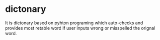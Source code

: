 # dictonary
It is dictonary based on pyhton programing which auto-checks and provides most retable word if user inputs wrong or misspelled the orignal word.

